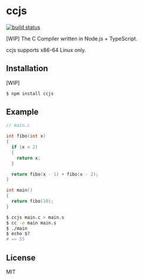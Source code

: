 # ccjs

[![build status](https://github.com/dqn/ccjs/workflows/build/badge.svg)](https://github.com/dqn/ccjs/actions)

[WIP] The C Compiler written in Node.js + TypeScript.

ccjs supports x86-64 Linux only.

## Installation

[WIP]

```bash
$ npm install ccjs
```

## Example

```c
// main.c

int fibo(int x)
{
  if (x < 2)
  {
    return x;
  }

  return fibo(x - 1) + fibo(x - 2);
}

int main()
{
  return fibo(10);
}
```

```bash
$ ccjs main.c > main.s
$ cc -o main main.s
$ ./main
$ echo $?
# => 55
```

## License

MIT
